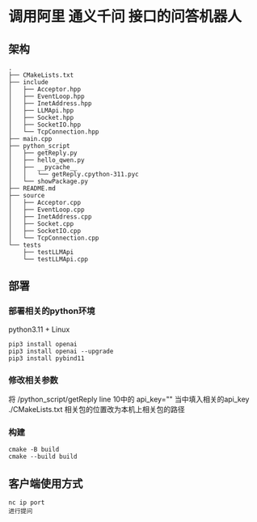 # 调用阿里 通义千问 接口的问答机器人

## 架构

```shell
.
├── CMakeLists.txt
├── include
│   ├── Acceptor.hpp
│   ├── EventLoop.hpp
│   ├── InetAddress.hpp
│   ├── LLMApi.hpp
│   ├── Socket.hpp
│   ├── SocketIO.hpp
│   └── TcpConnection.hpp
├── main.cpp
├── python_script
│   ├── getReply.py
│   ├── hello_qwen.py
│   ├── __pycache__
│   │   └── getReply.cpython-311.pyc
│   └── showPackage.py
├── README.md
├── source
│   ├── Acceptor.cpp
│   ├── EventLoop.cpp
│   ├── InetAddress.cpp
│   ├── Socket.cpp
│   ├── SocketIO.cpp
│   └── TcpConnection.cpp
└── tests
    ├── testLLMApi
    └── testLLMApi.cpp
```

## 部署

### 部署相关的python环境

python3.11 + Linux

```shell
pip3 install openai
pip3 install openai --upgrade
pip3 install pybind11
```

### 修改相关参数

将 /python_script/getReply line 10中的 api_key="" 当中填入相关的api_key
./CMakeLists.txt 相关包的位置改为本机上相关包的路径

### 构建

```shell
cmake -B build
cmake --build build
```

## 客户端使用方式

```
nc ip port
进行提问
```